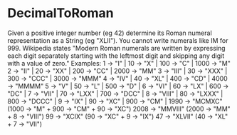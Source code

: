# DecimalToRoman

Given a positive integer number (eg 42) determine
its Roman numeral representation as a String (eg &quot;XLII&quot;).
You cannot write numerals like IM for 999.
Wikipedia states &quot;Modern Roman numerals are written by
expressing each digit separately starting with the
leftmost digit and skipping any digit with a value of zero.&quot;
Examples:
1 -&gt; &quot;I&quot; | 10 -&gt; &quot;X&quot; | 100 -&gt; &quot;C&quot; | 1000 -&gt; &quot;M&quot;
2 -&gt; &quot;II&quot; | 20 -&gt; &quot;XX&quot; | 200 -&gt; &quot;CC&quot; | 2000 -&gt; &quot;MM&quot;
3 -&gt; &quot;III&quot; | 30 -&gt; &quot;XXX&quot; | 300 -&gt; &quot;CCC&quot; | 3000 -&gt; &quot;MMM&quot;
4 -&gt; &quot;IV&quot; | 40 -&gt; &quot;XL&quot; | 400 -&gt; &quot;CD&quot; | 4000 -&gt; &quot;MMMM&quot;
5 -&gt; &quot;V&quot; | 50 -&gt; &quot;L&quot; | 500 -&gt; &quot;D&quot; |
6 -&gt; &quot;VI&quot; | 60 -&gt; &quot;LX&quot; | 600 -&gt; &quot;DC&quot; |
7 -&gt; &quot;VII&quot; | 70 -&gt; &quot;LXX&quot; | 700 -&gt; &quot;DCC&quot; |
8 -&gt; &quot;VIII&quot; | 80 -&gt; &quot;LXXX&quot; | 800 -&gt; &quot;DCCC&quot; |
9 -&gt; &quot;IX&quot; | 90 -&gt; &quot;XC&quot; | 900 -&gt; &quot;CM&quot; |
1990 -&gt; &quot;MCMXC&quot; (1000 -&gt; &quot;M&quot; + 900 -&gt; &quot;CM&quot; + 90 -&gt; &quot;XC&quot;)
2008 -&gt; &quot;MMVIII&quot; (2000 -&gt; &quot;MM&quot; + 8 -&gt; &quot;VIII&quot;)
99 -&gt; &quot;XCIX&quot; (90 -&gt; &quot;XC&quot; + 9 -&gt; &quot;IX&quot;)
47 -&gt; &quot;XLVII&quot; (40 -&gt; &quot;XL&quot; + 7 -&gt; &quot;VII&quot;)
